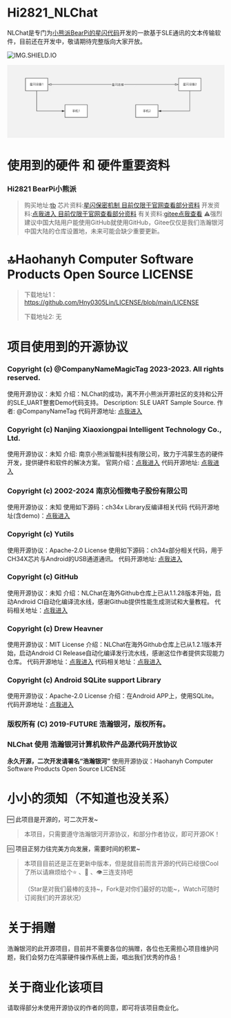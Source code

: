 # Hi2821_NLChat

NLChat是专门为[小熊派BearPi的星闪代码](https://github.com/Hny0305Lin/Bearpi_Hi2821_Pico_NLChat)开发的一款基于SLE通讯的文本传输软件，目前还在开发中，敬请期待完整版向大家开放。

![IMG.SHIELD.IO](https://img.shields.io/badge/Hi2821_NLChat-Release1.2.31.2024.0701-gray.svg?colorA=007FFC&colorB=4DDDFC&style=for-the-badge)

![NLChat](https://github.com/Hny0305Lin/NLChat/blob/master/DevSummary/NLChat.jpg)

# 使用到的硬件 和 硬件重要资料
### Hi2821 BearPi小熊派
> 购买地址:[tb](https://item.taobao.com/item.htm?spm=a21n57.1.item.2.16c8523cW90sjA&priceTId=2147825e17192240256724107e3028&utparam=%7B%22aplus_abtest%22:%22112cd35adf597e1a65a58f5e2046df26%22%7D&id=803331789469&ns=1&abbucket=20)
> 芯片资料:[星闪保密机制 目前仅限于官网查看部分资料](https://bearpi.cn/core_board/bearpi/pico/h2821/hardware/Pinout.html#%F0%9F%93%91-pinout)
> 开发资料:[点我进入 目前仅限于官网查看部分资料](https://www.bearpi.cn/core_board/bearpi/pico/h2821/)
> 有关资料:[gitee点我查看](https://gitee.com/bearpi/bearpi-h2821_pico)
⚠️强烈建议中国大陆用户能使用GitHub就使用GitHub，Gitee仅仅是我们浩瀚银河中国大陆的仓库设置地，未来可能会缺少重要更新。

# 🔝Haohanyh Computer Software Products Open Source LICENSE

> 下载地址1：https://github.com/Hny0305Lin/LICENSE/blob/main/LICENSE
>
> 下载地址2: 无

# 项目使用到的开源协议

### Copyright (c) @CompanyNameMagicTag 2023-2023. All rights reserved.
使用开源协议：未知
介绍：NLChat的成功，离不开小熊派开源社区的支持和公开的SLE_UART整套Demo代码支持。
Description: SLE UART Sample Source.
作者: @CompanyNameTag
代码开源地址: [点我进入](https://gitee.com/bearpi/bearpi-h2821_pico)

### Copyright (c) Nanjing Xiaoxiongpai Intelligent Technology Co., Ltd.
使用开源协议：未知
介绍: 南京小熊派智能科技有限公司，致力于鸿蒙生态的硬件开发，提供硬件和软件的解决方案。
官网介绍：[点我进入](https://bearpi.cn/about/)
代码开源地址: [点我进入](https://gitee.com/bearpi/bearpi-h2821_pico)

### Copyright (c) 2002-2024 南京沁恒微电子股份有限公司
使用开源协议：未知
使用如下源码：ch34x Library反编译相关代码
代码开源地址(含demo)：[点我进入](https://www.wch.cn/downloads/CH341SER_ANDROID_ZIP.html)

### Copyright (c) Yutils
使用开源协议：Apache-2.0 License
使用如下源码：ch34x部分相关代码，用于CH34X芯片与Android的USB通道通讯。
代码开源地址: [点我进入](https://github.com/yutils/CH34xUART)

### Copyright (c) GitHub
使用开源协议：未知
介绍：NLChat在海外Github仓库上已从1.1.28版本开始，启动Android CI自动化编译流水线，感谢Github提供性能生成测试和大量教程。
代码相关地址：[点我进入](https://github.com/Hny0305Lin/NLChat/tree/master/.github/workflows)

### Copyright (c) Drew Heavner
使用开源协议：MIT License
介绍：NLChat在海外Github仓库上已从1.2.1版本开始，启动Android CI Release自动化编译发行流水线，感谢这位作者提供实现能力仓库。
代码开源地址：[点我进入](https://github.com/r0adkll/sign-android-release)
代码相关地址：[点我进入](https://github.com/Hny0305Lin/NLChat/tree/master/.github/workflows/androidsign.yml)

### Copyright (c) Android SQLite support Library
使用开源协议：Apache-2.0 License
介绍：在Android APP上，使用SQLite。
代码开源地址：[点我进入](https://github.com/requery/sqlite-android)

### 版权所有 (C) 2019-FUTURE 浩瀚银河，版权所有。
### NLChat 使用 浩瀚银河计算机软件产品源代码开放协议
**永久开源，二次开发请署名“浩瀚银河”**
使用开源协议：Haohanyh Computer Software Products Open Source LICENSE

# 小小的须知（不知道也没关系）

🆓 此项目是开源的，可二次开发~

> 本项目，只需要遵守浩瀚银河开源协议，和部分作者协议，即可开源OK！

🆒 项目正努力往完美方向发展，需要时间的积累~

> 本项目目前还是正在更新中版本，但是就目前而言开源的代码已经很Cool了所以请麻烦给个⭐ 、🍴 、👁️三连支持吧
>
> （Star是对我们最棒的支持~，Fork是对你们最好的功能~，Watch可随时订阅我们的开源状况）

# 关于捐赠

浩瀚银河的此开源项目，目前并不需要各位的捐赠，各位也无需担心项目维护问题，我们会努力在鸿蒙硬件操作系统上面，唱出我们优秀的作品！

# 关于商业化该项目

请取得部分未使用开源协议的作者的同意，即可将该项目商业化。

